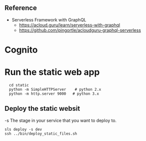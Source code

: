
## Reference
- Serverless Framework with GraphQL
  - https://acloud.guru/learn/serverless-with-graphql
  - https://github.com/pingortle/acloudguru-graphql-serverless  

# Cognito



# Run the static web app
```
  cd static
  python -m SimpleHTTPServer    # python 2.x
  python -m http.server 9000   # python 3.x
```


## Deploy the static websit
-s The stage in your service that you want to deploy to.
```
sls deploy -s dev
ssh ../bin/deploy_static_files.sh
```